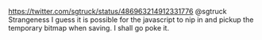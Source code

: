 https://twitter.com/sgtruck/status/486963214912331776 @sgtruck Strangeness I guess it is possible for the javascript to nip in and pickup the temporary bitmap when saving. I shall go poke it.